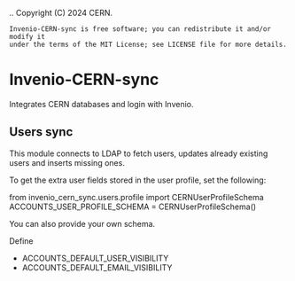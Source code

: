 ..
    Copyright (C) 2024 CERN.

    Invenio-CERN-sync is free software; you can redistribute it and/or modify it
    under the terms of the MIT License; see LICENSE file for more details.

# Invenio-CERN-sync

Integrates CERN databases and login with Invenio.

## Users sync

This module connects to LDAP to fetch users, updates already existing users
and inserts missing ones.




To get the extra user fields stored in the user profile, set the following:

from invenio_cern_sync.users.profile import CERNUserProfileSchema
ACCOUNTS_USER_PROFILE_SCHEMA = CERNUserProfileSchema()

You can also provide your own schema.


Define
- ACCOUNTS_DEFAULT_USER_VISIBILITY
- ACCOUNTS_DEFAULT_EMAIL_VISIBILITY
